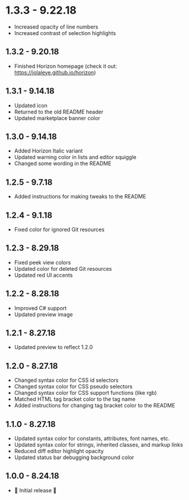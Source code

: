 # 1.3.3 - 9.22.18
- Increased opacity of line numbers
- Increased contrast of selection highlights

## 1.3.2 - 9.20.18
- Finished Horizon homepage (check it out: https://jolaleye.github.io/horizon)

## 1.3.1 - 9.14.18
- Updated icon
- Returned to the old README header
- Updated marketplace banner color

## 1.3.0 - 9.14.18
- Added Horizon Italic variant
- Updated warning color in lists and editor squiggle
- Changed some wording in the README

## 1.2.5 - 9.7.18
- Added instructions for making tweaks to the README

## 1.2.4 - 9.1.18
- Fixed color for ignored Git resources

## 1.2.3 - 8.29.18
- Fixed peek view colors
- Updated color for deleted Git resources
- Updated red UI accents

## 1.2.2 - 8.28.18
- Improved C# support
- Updated preview image

## 1.2.1 - 8.27.18
- Updated preview to reflect 1.2.0

## 1.2.0 - 8.27.18
- Changed syntax color for CSS id selectors
- Changed syntax color for CSS pseudo selectors
- Changed syntax color for CSS support functions (like rgb)
- Matched HTML tag bracket color to the tag name
- Added instructions for changing tag bracket color to the README

## 1.1.0 - 8.27.18
- Updated syntax color for constants, attributes, font names, etc.
- Updated syntax color for strings, inherited classes, and markup links
- Reduced diff editor highlight opacity
- Updated status bar debugging background color

## 1.0.0 - 8.24.18
- 🎉 Initial release 🎉
